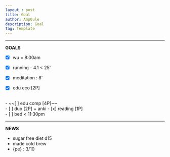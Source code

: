 ```yaml
---
layout : post
title: Goal
author: Amp0ule
description: Goal
Tag: Template
---
```


****
**GOALS**

- [x] wu = 8:00am
- [x] running - 4.1 < 25' 
- [x] meditation : 8'
- [x] edu eco [2P]



<br/>
- ~~[ ] edu comp [4P]~~

<br/>
- [ ] duo [2P] + anki 
- [x] reading [1P]

<br/>
- [ ] bed < 11:30pm

*****
**NEWS**

- sugar free diet d15
- made cold brew
- {pe} : 3/10


